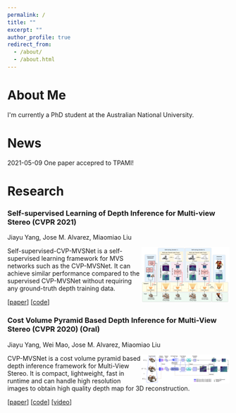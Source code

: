 ```yaml
---
permalink: /
title: ""
excerpt: ""
author_profile: true
redirect_from: 
  - /about/
  - /about.html
---
```


# About Me

I'm currently a PhD student at the Australian National University.

# News

2021-05-09 One paper accepred to TPAMI!

# Research

### Self-supervised Learning of Depth Inference for Multi-view Stereo (CVPR 2021) 

Jiayu Yang, Jose M. Alvarez, Miaomiao Liu

<img src="/files/self_sup_cvp.png" width="200" align="right">

Self-supervised-CVP-MVSNet is a self-supervised learning framework for MVS networks such as the CVP-MVSNet.
It can achieve similar performance compared to the supervised CVP-MVSNet without requiring any ground-truth depth training data.

\[[paper](https://arxiv.org/pdf/2104.02972)\] \[[code](https://github.com/JiayuYANG/Self-supervised-CVP-MVSNet)\]

### Cost Volume Pyramid Based Depth Inference for Multi-View Stereo (CVPR 2020) (Oral) 

Jiayu Yang, Wei Mao, Jose M. Alvarez, Miaomiao Liu

<img src="/files/cvp.png" width="200" align="right">

CVP-MVSNet is a cost volume pyramid based depth inference framework for Multi-View Stereo. 
It is compact, lightweight, fast in runtime and can  handle  high  resolution  images  to  obtain  high  quality depth map for 3D reconstruction.

\[[paper](https://arxiv.org/abs/1912.08329)\] \[[code](https://github.com/JiayuYANG/CVP-MVSNet)\] \[[video](https://www.youtube.com/watch?v=lBFgNyz5JpU)\]

